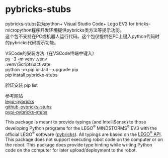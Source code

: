 # pybricks-stubs
pybricks-stubs包为python+ Visual Studio Code+ Lego EV3 for bricks-micropython程序开发环境提供pybricks类方法等提示功能。    
这个包不支持在PC或机器人运行代码。这个包仅提供在PC上键入python代码时的pybricks代码提示功能。

VSCode的安装方法（在VSCode终端中键入）    
py -3 -m venv .venv  
.venv\Scripts\activate   
python -m pip install --upgrade pip      
pip install pybricks-stubs    

验证安装
pip list         

参考网站  
[lego-pybricks](https://education.lego.com/en-us/support/mindstorms-ev3/python-for-ev3)   
[github-pybricks-stubs](https://github.com/drewwhis/pybricks-stubs/tree/master/pybricks)  
[pypi-pybricks-stubs](https://pypi.org/project/pybricks-stubs)

This package is meant to provide typings (and IntelliSense) to those developing Python programs for the LEGO<sup>&reg;</sup> MINDSTORMS<sup>&reg;</sup> EV3 with the official LEGO<sup>&reg;</sup> software ([pybricks](https://education.lego.com/en-us/support/mindstorms-ev3/python-for-ev3)). All typings are based on the [LEGO<sup>&reg;</sup> API](https://le-www-live-s.legocdn.com/sc/media/files/ev3-micropython/ev3micropythonv100-71d3f28c59a1e766e92a59ff8500818e.pdf).
This package does not support executing robot code on the computer or on the robot. This package does provide type hinting while writing Python code on the computer for later upload/deployment to the robot. 

